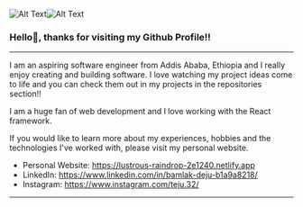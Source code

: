 ![Alt Text](https://media.tenor.com/qVW4iS42iC4AAAAC/lebron-james-dancing.gif)![Alt Text](https://media4.giphy.com/media/bGgsc5mWoryfgKBx1u/200w.gif?cid=6c09b952lmc2n8cvtj7x60hu4qvvuiaur0j4bk0w9lc1f37d&rid=200w.gif&ct=g)


### Hello👋, thanks for visiting my Github Profile!!

-----------------------------------------------------------------------------------------------------------------------------------------------------------

I am an aspiring software engineer from Addis Ababa, Ethiopia and I really enjoy creating and building software. I love watching my project ideas come to life and you can check them out in my projects in the repositories section!! 

I am a huge fan of web development and I love working with the React framework. 

If you would like to learn more about my experiences, hobbies and the technologies I've worked with, please visit my personal website.

- Personal Website: https://lustrous-raindrop-2e1240.netlify.app
- LinkedIn: https://www.linkedin.com/in/bamlak-deju-b1a9a8218/
- Instagram: https://www.instagram.com/teju.32/

-----------------------------------------------------------------------------------------------------------------------------------------------------------
